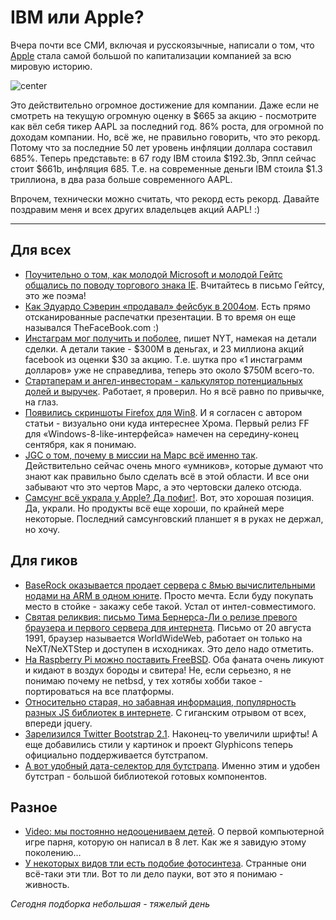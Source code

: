 # IBM или Apple?

Вчера почти все СМИ, включая и русскоязычные, написали о том, что [Apple](https://twitter.com/#!/search/%24aapl) стала самой большой по капитализации компанией за всю мировую историю.

![center](http://img-fotki.yandex.ru/get/6504/9320383.8/0_7cf9e_d1f357d5_XL)

Это действительно огромное достижение для компании. Даже если не смотреть на текущую огромную оценку в $665 за акцию - посмотрите как вёл себя тикер AAPL за последний год. 86% роста, для огромной по доходам компании. Но, всё же, не правильно говорить, что это рекорд. Потому что за последние 50 лет уровень инфляции доллара составил 685%. Теперь представьте: в 67 году IBM стоила $192.3b, Эппл сейчас стоит $661b, инфляция 685. Т.е. на современные деньги IBM стоила $1.3 триллиона, в два раза больше современного AAPL.

Впрочем, технически можно считать, что рекорд есть рекорд. Давайте поздравим меня и всех других владельцев акций AAPL! :)

-----

## Для всех
* [Поучительно о том, как молодой Microsoft и молодой Гейтс общались по поводу торгового знака IE](http://steveblank.com/2012/08/20/when-microsoft-sued-us-over-the-letter-e/). Вчитайтесь в письмо Гейтсу, это же поэма!
* [Как Эдуардо Сэверин «продавал» фейсбук в 2004ом](http://www.digiday.com/platforms/how-eduardo-saverin-sold-facebook-ads-in-2004/). Есть прямо отсканированные распечатки презентации. В то время он еще назывался TheFaceBook.com :)
* [Инстаграм мог получить и поболее](http://dealbook.nytimes.com/2012/08/20/how-instagram-could-have-cut-a-better-deal/), пишет NYT, намекая на детали сделки. А детали такие - $300M в деньгах, и 23 миллиона акций facebook из оценки $30 за акцию. Т.е. шутка про «1 инстаграмм долларов» уже не справедлива, теперь это около $750M всего-то.
* [Стартаперам и ангел-инвесторам - калькулятор потенциальных долей и выручек](http://www.foundersfund.com/termsheet/). Работает, я проверил. Но я всё равно по привычке, на глаз.
* [Появились скриншоты Firefox для Win8](http://www.digitaltrends.com/computing/firefox-metro-browser-september/). И я согласен с автором статьи - визуально они куда интереснее Хрома. Первый релиз FF для «Windows-8-like-интерфейса» намечен на середину-конец сентября, как я понимаю.
* [JGC о том, почему в миссии на Марс всё именно так](http://blog.jgc.org/2012/08/why-dont-they-just.html). Действительно сейчас очень много «умников», которые думают что знают как правильно было сделать всё в этой области. И все они забывают что это чертов Марс, а это чертовски далеко отсюда.
* [Самсунг всё украла у Apple? Да пофиг!](http://blogs.hbr.org/cs/2012/08/who_cares_if_samsung_copied_ap.html). Вот, это хорошая позиция. Да, украли. Но продукты всё еще хороши, по крайней мере некоторые. Последний самсунговский планшет я в руках не держал, но хочу.
 
## Для гиков
* [BaseRock оказывается продает сервера с 8мью вычислительными нодами на ARM в одном юните](http://www.baserock.com/servers/feature-tour). Просто мечта. Если буду покупать место в стойке - закажу себе такой. Устал от интел-совместимого.
* [Святая реликвия: письмо Тима Бернерса-Ли о релизе превого браузера и первого сервера для интернета](https://groups.google.com/forum/?fromgroups=#!topic/comp.sys.next.announce/avWAjISncfw[1-25]). Письмо от 20 августа 1991, браузер называется WorldWideWeb, работает он только на NeXT/NeXTStep и доступен в исходниках. Это дело надо отметить.
* [На Raspberry Pi можно поставить FreeBSD](http://kernelnomicon.org/?p=164). Оба фаната очень ликуют и кидают в воздух бороды и свитера! Не, если серьезно, я не понимаю почему не netbsd, у тех хотябы хобби такое - портироваться на все платформы.
* [Относительно старая, но забавная информация, популярность разных JS библиотек в интернете](http://blog.whitehatsec.com/analysis-of-javascript-library-popularity/). С гиганским отрывом от всех, впереди jquery.
* [Зарелизился Twitter Bootstrap 2.1](http://blog.getbootstrap.com/2012/08/20/bootstrap-2-1-0-released/). Наконец-то увеличили шрифты! А еще добавились стили у картинок и проект Glyphicons теперь официально поддерживается бутстрапом.
* [А вот удобный дата-селектор для бутстрапа](http://www.dangrossman.info/2012/08/20/a-date-range-picker-for-twitter-bootstrap/). Именно этим и удобен бутстрап - большой библиотекой готовых компонентов.

## Разное
* [Video: мы постоянно недооцениваем детей](http://peebs.org/we-underestimate-kids). О первой компьютерной игре парня, которую он написал в 8 лет. Как же я завидую этому поколению…
* [У некоторых видов тли есть подобие фотосинтеза](http://www.nature.com/news/photosynthesis-like-process-found-in-insects-1.11214). Странные они всё-таки эти тли. Вот то ли дело пауки, вот это я понимаю - живность.

*Сегодня подборка небольшая - тяжелый день*